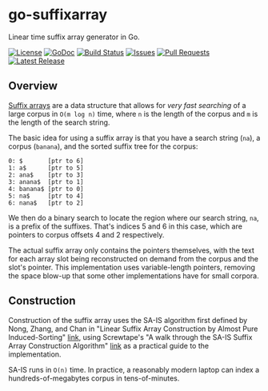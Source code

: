 # go-suffixarray

Linear time suffix array generator in Go.

[![License](https://img.shields.io/github/license/team-spectre/go-suffixarray.svg?maxAge=86400)](https://github.com/team-spectre/go-suffixarray/blob/master/LICENSE)
[![GoDoc](https://godoc.org/github.com/team-spectre/go-suffixarray?status.svg)](https://godoc.org/github.com/team-spectre/go-suffixarray)
[![Build Status](https://img.shields.io/travis/com/team-spectre/go-suffixarray.svg?maxAge=3600&logo=travis)](https://travis-ci.com/team-spectre/go-suffixarray)
[![Issues](https://img.shields.io/github/issues/team-spectre/go-suffixarray.svg?maxAge=7200&logo=github)](https://github.com/team-spectre/go-suffixarray/issues)
[![Pull Requests](https://img.shields.io/github/issues-pr/team-spectre/go-suffixarray.svg?maxAge=7200&logo=github)](https://github.com/team-spectre/go-suffixarray/pulls)
[![Latest Release](https://img.shields.io/github/release/team-spectre/go-suffixarray.svg?maxAge=2592000&logo=github)](https://github.com/team-spectre/go-suffixarray/releases)

## Overview

[Suffix arrays][1] are a data structure that allows for _very fast searching_
of a large corpus in `O(m log n)` time, where `n` is the length of the corpus
and `m` is the length of the search string.

The basic idea for using a suffix array is that you have a search string
(`na`), a corpus (`banana`), and the sorted suffix tree for the corpus:

```
0: $       [ptr to 6]
1: a$      [ptr to 5]
2: ana$    [ptr to 3]
3: anana$  [ptr to 1]
4: banana$ [ptr to 0]
5: na$     [ptr to 4]
6: nana$   [ptr to 2]
```

We then do a binary search to locate the region where our search string, `na`,
is a prefix of the suffixes.  That's indices 5 and 6 in this case, which are
pointers to corpus offsets 4 and 2 respectively.

The actual suffix array only contains the pointers themselves, with the text
for each array slot being reconstructed on demand from the corpus and the
slot's pointer.  This implementation uses variable-length pointers, removing
the space blow-up that some other implementations have for small corpora.

## Construction

Construction of the suffix array uses the SA-IS algorithm first defined by
Nong, Zhang, and Chan in "Linear Suffix Array Construction by Almost Pure
Induced-Sorting" [link][2], using Screwtape's "A walk through the SA-IS Suffix
Array Construction Algorithm" [link][3] as a practical guide to the
implementation.

SA-IS runs in `O(n)` time.  In practice, a reasonably modern laptop can index
a hundreds-of-megabytes corpus in tens-of-minutes.

[1]: https://en.wikipedia.org/wiki/Suffix_array
[2]: https://doi.org/10.1109%2FDCC.2009.42
[3]: https://zork.net/~st/jottings/sais.html
